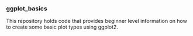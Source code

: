 ### ggplot_basics

This repository holds code that provides beginner level information on how to create some basic plot types using ggplot2.
